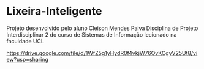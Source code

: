 # Lixeira-Inteligente

Projeto desenvolvido pelo aluno Cleison Mendes Paiva 
Disciplina de Projeto Interdisciplinar 2 do curso de Sistemas de Informação lecionado na faculdade UCL

https://drive.google.com/file/d/1WfZ5g1yHydR0f4vkjW76OvKCgyV25Ut8/view?usp=sharing
